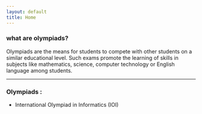 ```yaml
---
layout: default
title: Home
---
```


### what are olympiads?
Olympiads are the means for students to compete with other students on a similar educational level. Such exams promote the learning of skills in subjects like mathematics, science, computer technology or English language among students.

* * *

### Olympiads : 
* International Olympiad in Informatics (IOI)
